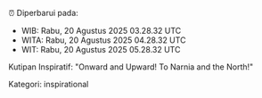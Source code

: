 ⏰ Diperbarui pada:
- WIB: Rabu, 20 Agustus 2025 03.28.32 UTC
- WITA: Rabu, 20 Agustus 2025 04.28.32 UTC
- WIT: Rabu, 20 Agustus 2025 05.28.32 UTC

Kutipan Inspiratif:
"Onward and Upward!  To Narnia and the North!"


Kategori: inspirational

